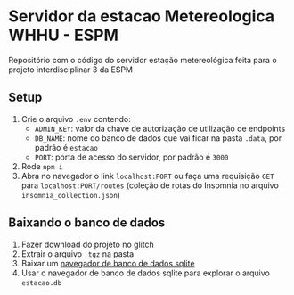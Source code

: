 # Servidor da estacao Metereologica WHHU - ESPM

Repositório com o código do servidor estação metereológica feita para o projeto interdisciplinar 3 da ESPM

## Setup

1. Crie o arquivo `.env` contendo:
   - `ADMIN_KEY`: valor da chave de autorização de utilização de endpoints
   - `DB_NAME`: nome do banco de dados que vai ficar na pasta `.data`, por padrão é `estacao`
   - `PORT`: porta de acesso do servidor, por padrão é `3000`
2. Rode `npm i`
3. Abra no navegador o link `localhost:PORT` ou faça uma requisição `GET` para `localhost:PORT/routes` (coleção de rotas do Insomnia no arquivo `insomnia_collection.json`)

## Baixando o banco de dados

1. Fazer download do projeto no glitch
2. Extrair o arquivo `.tgz` na pasta
3. Baixar um [navegador de banco de dados sqlite](https://sqlitebrowser.org/dl/)
4. Usar o navegador de banco de dados sqlite para explorar o arquivo `estacao.db`
